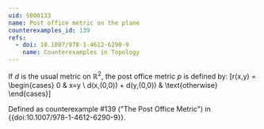 ```yaml
---
uid: S000133
name: Post office metric on the plane
counterexamples_id: 139
refs:
  - doi: 10.1007/978-1-4612-6290-9
    name: Counterexamples in Topology
---
```

If $d$ is the usual metric on $\mathbb{R}^2$, the post office metric $p$ is defined by:
\[r(x,y) = \begin{cases}
    0 & x=y \\
    d(x,(0,0)) + d(y,(0,0)) & \text{otherwise}
\end{cases}\]

Defined as counterexample #139 ("The Post Office Metric")
in {{doi:10.1007/978-1-4612-6290-9}}.
